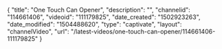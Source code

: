 {
    "title": "One Touch Can Opener",
    "description": "",
    "channelid": "114661406",
    "videoid": "111179825",
    "date_created": "1502923263",
    "date_modified": "1504488620",
    "type": "captivate",
    "layout": "channelVideo",
    "url": "\/latest-videos\/one-touch-can-opener\/114661406-111179825"
}